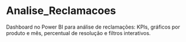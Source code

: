 # Analise_Reclamacoes
Dashboard no Power BI para análise de reclamações: KPIs, gráficos por produto e mês, percentual de resolução e filtros interativos.
